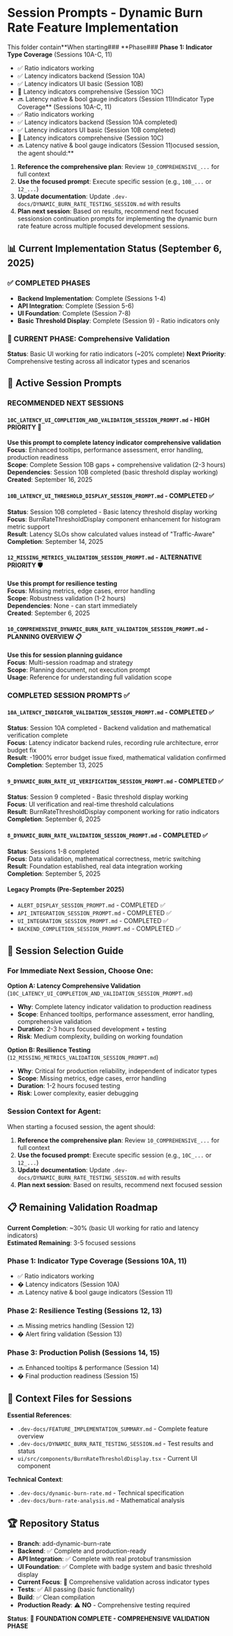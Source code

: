 # Session Prompts - Dynamic Burn Rate Feature Implementation

This folder contain**When starting### **Phase### **Phase 1: Indicator Type Coverage** (Sessions 10A-C, 11)
- ✅ Ratio indicators working
- ✅ Latency indicators backend (Session 10A)
- ✅ Latency indicators UI basic (Session 10B) 
- 🚧 Latency indicators comprehensive (Session 10C)
- 🔜 Latency native & bool gauge indicators (Session 11)Indicator Type Coverage** (Sessions 10A-C, 11)
- ✅ Ratio indicators working
- ✅ Latency indicators backend (Session 10A completed)
- ✅ Latency indicators UI basic (Session 10B completed)
- 🚧 Latency indicators comprehensive (Session 10C)
- 🔜 Latency native & bool gauge indicators (Session 11)ocused session, the agent should:**
1. **Reference the comprehensive plan**: Review `10_COMPREHENSIVE_...` for full context
2. **Use the focused prompt**: Execute specific session (e.g., `10B_...` or `12_...`)
3. **Update documentation**: Update `.dev-docs/DYNAMIC_BURN_RATE_TESTING_SESSION.md` with results
4. **Plan next session**: Based on results, recommend next focused sessionsion continuation prompts for implementing the dynamic burn rate feature across multiple focused development sessions.

## 📊 Current Implementation Status (September 6, 2025)

### **✅ COMPLETED PHASES** 
- **Backend Implementation**: Complete (Sessions 1-4)
- **API Integration**: Complete (Session 5-6) 
- **UI Foundation**: Complete (Session 7-8)
- **Basic Threshold Display**: Complete (Session 9) - Ratio indicators only

### **🚧 CURRENT PHASE: Comprehensive Validation**
**Status**: Basic UI working for ratio indicators (~20% complete)
**Next Priority**: Comprehensive testing across all indicator types and scenarios

## 🎯 Active Session Prompts

### **RECOMMENDED NEXT SESSIONS**

#### `10C_LATENCY_UI_COMPLETION_AND_VALIDATION_SESSION_PROMPT.md` - **HIGH PRIORITY** 🎯
**Use this prompt to complete latency indicator comprehensive validation**  
**Focus**: Enhanced tooltips, performance assessment, error handling, production readiness  
**Scope**: Complete Session 10B gaps + comprehensive validation (2-3 hours)  
**Dependencies**: Session 10B completed (basic threshold display working)  
**Created**: September 16, 2025

#### `10B_LATENCY_UI_THRESHOLD_DISPLAY_SESSION_PROMPT.md` - COMPLETED ✅
**Status**: Session 10B completed - Basic latency threshold display working  
**Focus**: BurnRateThresholdDisplay component enhancement for histogram metric support  
**Result**: Latency SLOs show calculated values instead of "Traffic-Aware"  
**Completion**: September 14, 2025

#### `12_MISSING_METRICS_VALIDATION_SESSION_PROMPT.md` - **ALTERNATIVE PRIORITY** 🛡️
**Use this prompt for resilience testing**  
**Focus**: Missing metrics, edge cases, error handling  
**Scope**: Robustness validation (1-2 hours)  
**Dependencies**: None - can start immediately  
**Created**: September 6, 2025

#### `10_COMPREHENSIVE_DYNAMIC_BURN_RATE_VALIDATION_SESSION_PROMPT.md` - **PLANNING OVERVIEW** 📋
**Use this for session planning guidance**  
**Focus**: Multi-session roadmap and strategy  
**Scope**: Planning document, not execution prompt  
**Usage**: Reference for understanding full validation scope  

### **COMPLETED SESSION PROMPTS** ✅

#### `10A_LATENCY_INDICATOR_VALIDATION_SESSION_PROMPT.md` - COMPLETED ✅
**Status**: Session 10A completed - Backend validation and mathematical verification complete  
**Focus**: Latency indicator backend rules, recording rule architecture, error budget fix  
**Result**: -1900% error budget issue fixed, mathematical validation confirmed  
**Completion**: September 13, 2025

#### `9_DYNAMIC_BURN_RATE_UI_VERIFICATION_SESSION_PROMPT.md` - COMPLETED ✅
**Status**: Session 9 completed - Basic threshold display working  
**Focus**: UI verification and real-time threshold calculations  
**Result**: BurnRateThresholdDisplay component working for ratio indicators  
**Completion**: September 6, 2025

#### `8_DYNAMIC_BURN_RATE_VALIDATION_SESSION_PROMPT.md` - COMPLETED ✅
**Status**: Sessions 1-8 completed  
**Focus**: Data validation, mathematical correctness, metric switching  
**Result**: Foundation established, real data integration working  
**Completion**: September 5, 2025

#### Legacy Prompts (Pre-September 2025)
- `ALERT_DISPLAY_SESSION_PROMPT.md` - COMPLETED ✅
- `API_INTEGRATION_SESSION_PROMPT.md` - COMPLETED ✅  
- `UI_INTEGRATION_SESSION_PROMPT.md` - COMPLETED ✅
- `BACKEND_COMPLETION_SESSION_PROMPT.md` - COMPLETED ✅

## 🔧 Session Selection Guide

### **For Immediate Next Session, Choose One**:

**Option A: Latency Comprehensive Validation** (`10C_LATENCY_UI_COMPLETION_AND_VALIDATION_SESSION_PROMPT.md`)
- **Why**: Complete latency indicator validation to production readiness
- **Scope**: Enhanced tooltips, performance assessment, error handling, comprehensive validation
- **Duration**: 2-3 hours focused development + testing
- **Risk**: Medium complexity, building on working foundation

**Option B: Resilience Testing** (`12_MISSING_METRICS_VALIDATION_SESSION_PROMPT.md`)  
- **Why**: Critical for production reliability, independent of indicator types
- **Scope**: Missing metrics, edge cases, error handling
- **Duration**: 1-2 hours focused testing  
- **Risk**: Lower complexity, easier debugging

### **Session Context for Agent**:
When starting a focused session, the agent should:
1. **Reference the comprehensive plan**: Review `10_COMPREHENSIVE_...` for full context
2. **Use the focused prompt**: Execute specific session (e.g., `10C_...` or `12_...`)
3. **Update documentation**: Update `.dev-docs/DYNAMIC_BURN_RATE_TESTING_SESSION.md` with results
4. **Plan next session**: Based on results, recommend next focused session

## 📋 Remaining Validation Roadmap

**Current Completion**: ~30% (basic UI working for ratio and latency indicators)  
**Estimated Remaining**: 3-5 focused sessions

### **Phase 1: Indicator Type Coverage** (Sessions 10A, 11)
- ✅ Ratio indicators working
- � Latency indicators (Session 10A)
- 🔜 Latency native & bool gauge indicators (Session 11)

### **Phase 2: Resilience Testing** (Sessions 12, 13)
- 🔜 Missing metrics handling (Session 12)
- � Alert firing validation (Session 13)

### **Phase 3: Production Polish** (Sessions 14, 15)
- 🔜 Enhanced tooltips & performance (Session 14)
- � Final production readiness (Session 15)

## 🎯 Context Files for Sessions

**Essential References**:
- `.dev-docs/FEATURE_IMPLEMENTATION_SUMMARY.md` - Complete feature overview
- `.dev-docs/DYNAMIC_BURN_RATE_TESTING_SESSION.md` - Test results and status
- `ui/src/components/BurnRateThresholdDisplay.tsx` - Current UI component

**Technical Context**:
- `.dev-docs/dynamic-burn-rate.md` - Technical specification  
- `.dev-docs/burn-rate-analysis.md` - Mathematical analysis

## 🏆 Repository Status

- **Branch**: add-dynamic-burn-rate  
- **Backend**: ✅ Complete and production-ready  
- **API Integration**: ✅ Complete with real protobuf transmission
- **UI Foundation**: ✅ Complete with badge system and basic threshold display
- **Current Focus**: 🚧 Comprehensive validation across indicator types
- **Tests**: ✅ All passing (basic functionality)
- **Build**: ✅ Clean compilation
- **Production Ready**: ⚠️ **NO** - Comprehensive testing required

**Status**: 🚧 **FOUNDATION COMPLETE - COMPREHENSIVE VALIDATION PHASE**
